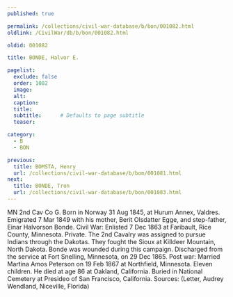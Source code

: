 ```yaml
---
published: true

permalink: /collections/civil-war-database/b/bon/001082.html
oldlink: /CivilWar/db/b/bon/001082.html

oldid: 001082

title: BONDE, Halvor E.

pagelist:
  exclude: false
  order: 1082
  image: 
  alt:
  caption:
  title:
  subtitle:      # Defaults to page subtitle
  teaser:

category: 
  - B 
  - BON

previous:
  title: BOMSTA, Henry
  url: /collections/civil-war-database/b/bom/001081.html  
next:
  title: BONDE, Tron
  url: /collections/civil-war-database/b/bon/001083.html   
---
```

MN 2nd Cav Co G. Born in Norway 31 Aug 1845, at Hurum Annex, Valdres. Emigrated 7 Mar 1849 with his mother, Berit Olsdatter Egge, and step-father, Einar Halvorson Bonde. Civil War: Enlisted 7 Dec 1863 at Faribault, Rice County, Minnesota. Private. The 2nd Cavalry was assigned to pursue Indians through the Dakotas. They fought the Sioux at Killdeer Mountain, North Dakota. Bonde was wounded during this campaign. Discharged from the service at Fort Snelling, Minnesota, on 29 Dec 1865. Post war: Married Martina Amos Peterson on 19 Feb 1867 at Northfield, Minnesota. Eleven children. He died at age 86 at Oakland, California. Buried in National Cemetery at Presideo of San Francisco, California. Sources: (Letter, Audrey Wendland, Niceville, Florida)